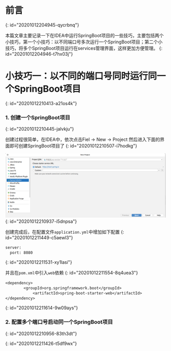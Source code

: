 # 前言
{: id="20201012204945-qycrbnq"}

本篇文章主要记录一下在IDEA中运行SpringBoot项目的一些技巧，主要包括两个小技巧，第一个小技巧：以不同端口号多次运行一个SpringBoot项目；第二个小技巧，将多个SpringBoot项目运行在services管理界面，这样更加方便管理。
{: id="20201012204946-t7hx03j"}

# 小技巧一：以不同的端口号同时运行同一个SpringBoot项目
{: id="20201012210413-a21os4k"}

### 1. 创建一个SpringBoot项目
{: id="20201012210445-jalvkju"}

创建过程很简单，在IDEA中，依次点击Fiel -> New -> Project 然后进入下面的界面即可创建SpringBoot项目了
{: id="20201012210507-i7hodkg"}

![springbootdemo.png](assets/20201012210948-b6lzszi-springboot-demo.png)
{: id="20201012210937-i5dnpsa"}

创建完成后，在配置文件`application.yml`中增加如下配置
{: id="20201012211449-c5aewl3"}

```
server:
  port: 8080
```
{: id="20201012211531-xy1lasi"}

并且在`pom.xml`中引入`web`依赖
{: id="20201012211554-8q4uea3"}

```
<dependency>
        <groupId>org.springframework.boot</groupId>
            <artifactId>spring-boot-starter-web</artifactId>
</dependency>
```
{: id="20201012211614-9w09ays"}

### 2. 配置多个端口号启动同一个SpringBoot项目
{: id="20201012210956-83th3dt"}

{: id="20201012211426-t5df9wx"}
